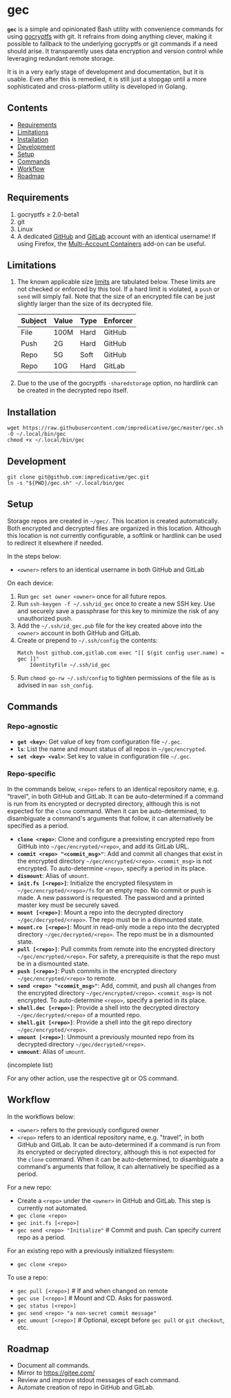 # gec

**`gec`** is a simple and opinionated Bash utility with convenience commands for using [gocryptfs](https://github.com/rfjakob/gocryptfs) with git.
It refrains from doing anything clever, making it possible to fallback to the underlying gocryptfs or git commands if a need should arise.
It transparently uses data encryption and version control while leveraging redundant remote storage.

It is in a very early stage of development and documentation, but it is usable.
Even after this is remedied, it is still just a stopgap until a more sophisticated and cross-platform utility is developed in Golang.

## Contents
* [Requirements](#requirements)
* [Limitations](#limitations)
* [Installation](#installation)
* [Development](#development)
* [Setup](#setup)
* [Commands](#commands)
* [Workflow](#workflow)
* [Roadmap](#roadmap)

## Requirements
1. gocryptfs ≥ 2.0-beta1
1. git
1. Linux
1. A dedicated [GitHub](https://github.com/) and [GitLab](https://gitlab.com/) account with an identical username!
If using Firefox, the [Multi-Account Containers](https://addons.mozilla.org/en-US/firefox/addon/multi-account-containers/) add-on can be useful.

## Limitations
1. The known applicable size [limits](https://stackoverflow.com/a/59479166/) are tabulated below.
These limits are not checked or enforced by this tool. If a hard limit is violated, a `push` or `send` will simply fail.
Note that the size of an encrypted file can be just slightly larger than the size of its decrypted file.

    | Subject | Value | Type | Enforcer |
    |---------|-------|------|----------|
    | File    | 100M  | Hard | GitHub   |
    | Push    | 2G    | Hard | GitHub   |
    | Repo    | 5G    | Soft | GitHub   |
    | Repo    | 10G   | Hard | GitLab   |

1. Due to the use of the gocryptfs `-sharedstorage` option, no hardlink can be created in the decrypted repo itself.

## Installation
```shell script
wget https://raw.githubusercontent.com/impredicative/gec/master/gec.sh -O ~/.local/bin/gec
chmod +x ~/.local/bin/gec
```

## Development
```shell script
git clone git@github.com:impredicative/gec.git
ln -s "${PWD}/gec.sh" ~/.local/bin/gec
```

## Setup
Storage repos are created in `~/gec/`. This location is created automatically. Both encrypted and decrypted files are organized in this location.
Although this location is not currently configurable, a softlink or hardlink can be used to redirect it elsewhere if needed.

In the steps below:
* `<owner>` refers to an identical username in both GitHub and GitLab

On each device:
1. Run `gec set owner <owner>` once for all future repos.
1. Run `ssh-keygen -f ~/.ssh/id_gec` once to create a new SSH key. Use and securely save a passphrase for this key to minimize the risk of any unauthorized push.
1. Add the `~/.ssh/id_gec.pub` file for the key created above into the `<owner>` account in both GitHub and GitLab.
1. Create or prepend to `~/.ssh/config` the contents:
    ```shell script
    Match host github.com,gitlab.com exec "[[ $(git config user.name) = gec ]]"
        IdentityFile ~/.ssh/id_gec
    ```
1. Run `chmod go-rw ~/.ssh/config` to tighten permissions of the file as is advised in `man ssh_config`.

## Commands
### Repo-agnostic
* **`get <key>`**: Get value of key from configuration file `~/.gec`.
* **`ls`**: List the name and mount status of all repos in `~/gec/encrypted`.
* **`set <key> <val>`**: Set key to value in configuration file `~/.gec`.

### Repo-specific
In the commands below, `<repo>` refers to an identical repository name, e.g. "travel", in both GitHub and GitLab.
It can be auto-determined if a command is run from its encrypted or decrypted directory, although this is not expected for the `clone` command.
When it can be auto-determined, to disambiguate a command's arguments that follow, it can alternatively be specified as a period.

* **`clone <repo>`**: Clone and configure a preexisting encrypted repo from GitHub into `~/gec/encrypted/<repo>`, and add its GitLab URL.
* **`commit <repo> "<commit_msg>"`**: Add and commit all changes that exist in the encrypted directory `~/gec/encrypted/<repo>`. `<commit_msg>` is not encrypted. To auto-determine `<repo>`, specify a period in its place.
* **`dismount`**: Alias of `umount`.
* **`init.fs [<repo>]`**: Initialize the encrypted filesystem in `~/gec/encrypted/<repo>/fs` for an empty repo. No commit or push is made. A new password is requested. The password and a printed master key must be securely saved.
* **`mount [<repo>]`**: Mount a repo into the decrypted directory `~/gec/decrypted/<repo>`. The repo must be in a dismounted state.
* **`mount.ro [<repo>]`**: Mount in read-only mode a repo into the decrypted directory `~/gec/decrypted/<repo>`. The repo must be in a dismounted state.
* **`pull [<repo>]`**: Pull commits from remote into the encrypted directory `~/gec/encrypted/<repo>`. For safety, a prerequisite is that the repo must be in a dismounted state.
* **`push [<repo>]`**: Push commits in the encrypted directory `~/gec/encrypted/<repo>` to remote.
* **`send <repo> "<commit_msg>"`**: Add, commit, and push all changes from the encrypted directory `~/gec/encrypted/<repo>`. `<commit_msg>` is not encrypted. To auto-determine `<repo>`, specify a period in its place.
* **`shell.dec [<repo>]`**: Provide a shell into the decrypted directory `~/gec/decrypted/<repo>` of a mounted repo.
* **`shell.git [<repo>]`**: Provide a shell into the git repo directory `~/gec/encrypted/<repo>`.
* **`umount [<repo>]`**: Unmount a previously mounted repo from its decrypted directory `~/gec/decrypted/<repo>`.
* **`unmount`**: Alias of `umount`.

(incomplete list)

For any other action, use the respective git or OS command.

## Workflow
In the workflows below:
* `<owner>` refers to the previously configured owner
* `<repo>` refers to an identical repository name, e.g. "travel", in both GitHub and GitLab.
It can be auto-determined if a command is run from its encrypted or decrypted directory, although this is not expected for the `clone` command.
When it can be auto-determined, to disambiguate a command's arguments that follow, it can alternatively be specified as a period.

For a new repo:
* Create a `<repo>` under the `<owner>` in GitHub and GitLab. This step is currently not automated.
* `gec clone <repo>`
* `gec init.fs [<repo>]`
* `gec send <repo> "Initialize"`  # Commit and push. Can specify current repo as a period.

For an existing repo with a previously initialized filesystem:
* `gec clone <repo>`

To use a repo:
* `gec pull [<repo>]`  # If and when changed on remote
* `gec use [<repo>]`  # Mount and CD. Asks for password.
* `gec status [<repo>]`
* `gec send <repo> "a non-secret commit message"`
* `gec umount [<repo>]`  # Optional, except before `gec pull` or `git checkout`, etc.

## Roadmap
* Document all commands.
* Mirror to https://gitee.com/
* Review and improve stdout messages of each command.
* Automate creation of repo in GitHub and GitLab.
